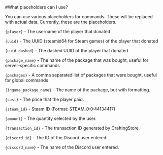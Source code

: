 #What placeholders can I use?

You can use various placeholders for commands. These will be replaced with actual data. Currently, these are the placeholders.

`{player}` - The username of the player that donated

`{uuid}` - The UUID (steamid64 for Steam games) of the player that donated

`{uuid_dashed}` - The dashed UUID of the player that donated

`{package_name}` - The name of the package that was bought, useful for server-specific commands

`{packages}` - A comma separated list of packages that were bought, useful for global commands

`{ingame_package_name}` - The name of the package, but with formatting.

`{cost}` - The price that the player paid.

`{steam_id}` - Steam ID (Format: STEAM\_0:0:44134417)

`{amount}` - The quantity selected by the user.

`{transaction_id}` - The transaction ID generated by CraftingStore.

`{discord_id}` - The ID of the Discord user entered.

`{discord_name}` - The name of the Discord user entered.
